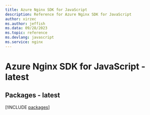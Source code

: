 ```yaml
---
title: Azure Nginx SDK for JavaScript
description: Reference for Azure Nginx SDK for JavaScript
author: xirzec
ms.author: jeffish
ms.data: 09/28/2023
ms.topic: reference
ms.devlang: javascript
ms.service: nginx
---
```

# Azure Nginx SDK for JavaScript - latest
## Packages - latest
[!INCLUDE [packages](nginx-index.md)]